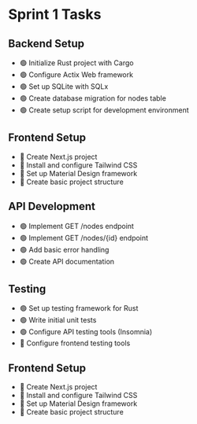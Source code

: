 # Sprint 1 Tasks

## Backend Setup
- 🟢 Initialize Rust project with Cargo
- 🟢 Configure Actix Web framework
- 🟢 Set up SQLite with SQLx
- 🟢 Create database migration for nodes table
- 🟢 Create setup script for development environment

## Frontend Setup
- 🔴 Create Next.js project
- 🔴 Install and configure Tailwind CSS
- 🔴 Set up Material Design framework
- 🔴 Create basic project structure

## API Development
- 🟢 Implement GET /nodes endpoint
- 🟢 Implement GET /nodes/{id} endpoint
- 🟢 Add basic error handling
- 🟢 Create API documentation

## Testing
- 🟢 Set up testing framework for Rust
- 🟢 Write initial unit tests
- 🟢 Configure API testing tools (Insomnia)
- 🔴 Configure frontend testing tools

## Frontend Setup
- 🔴 Create Next.js project
- 🔴 Install and configure Tailwind CSS
- 🔴 Set up Material Design framework
- 🔴 Create basic project structure 